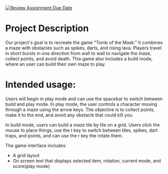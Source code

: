 [![Review Assignment Due Date](https://classroom.github.com/assets/deadline-readme-button-22041afd0340ce965d47ae6ef1cefeee28c7c493a6346c4f15d667ab976d596c.svg)](https://classroom.github.com/a/YxXKqIeT)
# Project Description

Our project's goal is to recreate the game "Tomb of the Mask." It combines a maze with obstacles such as spikes, darts, and rising lava. Players travel in short bursts in one direction from wall to wall to navigate the maze, collect points, and avoid death. This game also includes a build mode, where an user can build their own maze to play.

# Intended usage:

Users will begin in play mode and can use the spacebar to switch between build and play mode. In play mode, the user controls a character moving through a maze using the arrow keys. The objective is to collect points, make it to the end, and avoid any obstacle that could kill you. 

In build mode, users can build a maze tile by tile on a grid. Users click the mouse to place things, use the t key to switch between tiles, spikes, dart traps, and points, and can use the r key the rotate them.

The game interface includes:
- A grid layout
- On screen text that displays selected item, rotation, current mode, and score(play mode)


  
